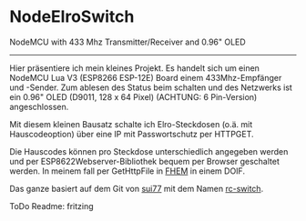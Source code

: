 # NodeElroSwitch
NodeMCU with 433 Mhz Transmitter/Receiver and 0.96" OLED

----------

Hier präsentiere ich mein kleines Projekt.
Es handelt sich um einen NodeMCU Lua V3 (ESP8266 ESP-12E) Board einem 433Mhz-Empfänger und -Sender. Zum ablesen des Status beim schalten und des Netzwerks ist ein 0.96" OLED (D9011, 128 x 64 Pixel) (ACHTUNG: 6 Pin-Version) angeschlossen.

Mit diesem kleinen Bausatz schalte ich Elro-Steckdosen (o.ä. mit Hauscodeoption) über eine IP mit Passwortschutz per HTTPGET.

Die Hauscodes können pro Steckdose unterschiedlich angegeben werden und per ESP8622Webserver-Bibliothek bequem per Browser geschaltet werden. In meinem fall per GetHttpFile in [FHEM](https://fhem.de/) in einem DOIF.

Das ganze basiert auf dem Git von [sui77](https://github.com/sui77) mit dem Namen [rc-switch](https://github.com/sui77/rc-switch).

ToDo Readme:
fritzing





